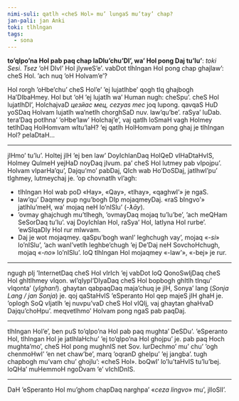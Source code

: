 ```yaml
---
nimi-suli: qatlh «cheS Hol» mu’ lungaS mu’tay’ chap?
jan-pali: jan Anki
toki: tlhlngan
tags:
  - sona
---
```


**to’qIpo’na Hol pab paq chap laDlu’chu’DI’, wa’ Hol pong Daj tu’lu’**: *toki Sesi*. *Tsez* ’oH DIvI’ Hol jIyweS’e’. vabDot tlhIngan Hol pong chap ghajlaw’: cheS Hol. ’ach nuq ’oH Holvam’e’?

Hol rorgh ’oHbe’chu’ cheS Hol’e’ ’ej lujatlhbe’ qogh tIq ghajbogh Ha’DIbaHmey. Hol but ’oH ’ej lujatlh wa’ Human nugh: cheSpu’. cheS Hol lujatlhDI’, HolchajvaD *цезйас мец, cezyas mec* joq lupong. qavqaS HuD yoSDaq Holvam lujatlh wa’netlh chorghSaD nuv. law’qu’be’. raSya’ luDab. tera’Daq potlhna’ ’oHbe’law’ Holchaj’e’, vaj qatlh loSmaH vagh Holmey tetlhDaq HolHomvam wItu’laH? ’ej qatlh HolHomvam pong ghaj je tlhIngan Hol? pelaDtaH…

---

jIHmo’ tu’lu’. Holtej jIH ’ej ben law’ DoyIchlanDaq HolQeD vIHaDtaHvIS, Holmey QulmeH yejHaD noyDaq jIvum. pa’ cheS Hol lutmey pab vIpojpu’. Holvam vIparHa’qu’, Dajqu’mo’ pabDaj, QIch wab Ho’DoSDaj, jatlhwI’pu’ tIghmey, lutmeychaj je. ’op chovnatlh vI’agh:

- tlhIngan Hol wab poD «Hay», «Qay», «tlhay», «qaghwI’» je ngaS.
- law’qu’ Daqmey pup ngu’bogh DIp mojaqmeyDaj. «raS bIngvo’» jatlhlu’meH, wa’ mojaq neH lo’nISlu’ (*-ƛāy*).
- ’ovmay ghajchugh mu’tlhegh, ’ovmayDaq mojaq tu’lu’be’, ’ach meQHam SeSorDaq tu’lu’. vaj DoyIchlan Hol, raSya’ Hol, latIyna Hol rurbe’. ’ewSIqaDIy Hol rur mIwvam.
- Daj je wot mojaqmey. qaSpu’bogh wanI’ leghchugh vay’, mojaq «*-si*» lo’nISlu’, ’ach wanI’vetlh leghbe’chugh ’ej De’Daj neH SovchoHchugh, mojaq «*-no*» lo’nISlu’. loQ tlhIngan Hol mojaqmey «-law’», «-bej» je rur.

---

ngugh pIj ’InternetDaq cheS Hol vIrIch ’ej vabDot loQ QonoSwIjDaq cheS Hol ghItlhmey vIqon. wI’qIypI’DIyaDaq cheS Hol bopbogh ghItlh tInqu’ vIqonta’ (*yIghan!*). ghaytan qabpaqDaq maja’chuq je jIH, Sonya’ lang (*Sonja Lang / jan Sonja*) je. qoj qaStaHvIS ’eSperanto Hol qep majeS jIH ghaH je. ’oplogh SoQ vIjatlh ’ej nuvpu’vaD cheS Hol vIQIj, vaj ghaytan ghaHvaD Dajqu’choHpu’. meqvetlhmo’ Holvam pong ngaS pab paqDaj.

---

tlhIngan Hol’e’, ben puS to’qIpo’na Hol pab paq mughta’ DeSDu’. ’eSperanto Hol, tlhIngan Hol je jatlhlaHchu’ ’ej to’qIpo’na Hol ghojpu’ je. pab paq Hoch mughta’mo’, cheS Hol pong mughnIS net Sov. lurDechmo’ mu’ chu’ ’ogh chenmoHwI’ ’en net chaw’be’, marq ’oqranD ghelpu’ ’ej jangba’. tugh chapbogh mu’vam chu’ ghojlu’: «cheS Hol». boQwI’ lo’lu’taHvIS tu’lu’bej. loQHa’ muHemmoH ngoDvam ’e’ vIchIDnIS.

---

DaH ’eSperanto Hol mu’ghom chapDaq narghpa’ «*ceza lingvo*» mu’, jIloSlI’.

<style>
main {
  font-weight: bold;
}
</style>
